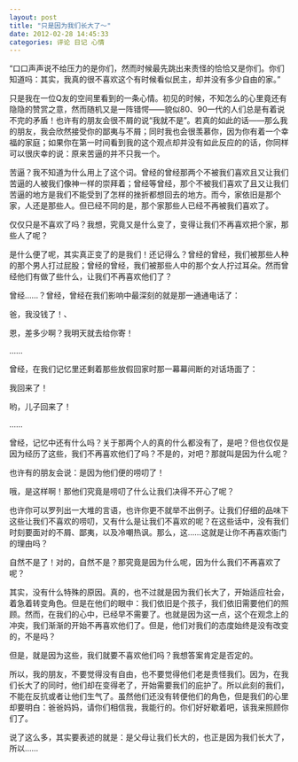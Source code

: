 ```yaml
---
layout: post 
title: "只是因为我们长大了～"
date: 2012-02-28 14:45:33
categories: 评论 日记 心情
---
```


“口口声声说不给压力的是你们，然而时候最先跳出来责怪的恰恰又是你们。你们知道吗：其实，我真的很不喜欢这个有时候看似民主，却并没有多少自由的家。”

只是我在一位Q友的空间里看到的一条心情。初见的时候，不知怎么的心里竟还有隐隐的赞赏之意，然而随机又是一阵错愕——貌似80、90一代的人们总是有着说不完的矛盾！也许有的朋友会很不屑的说“我就不是”。若真的如此的话——那么我的朋友，我会欣然接受你的鄙夷与不屑；同时我也会很羡慕你，因为你有着一个幸福的家庭；如果你在第一时间看到我的这个观点却并没有如此反应的的话，你同样可以很庆幸的说：原来苦逼的并不只我一个。

苦逼？我不知道为什么用上了这个词。曾经的曾经那两个不被我们喜欢且又让我们苦逼的人被我们像神一样的崇拜着；曾经等曾经，那个不被我们喜欢了且又让我们苦逼的地方是我们不能受到了怎样的挫折都想回去的地方。而今，家依旧是那个家，人还是那些人。但已经不同的是，那个家那些人已经不再被我们喜欢了。

仅仅只是不喜欢了吗？我想，究竟又是什么变了，变得让我们不再喜欢把个家，那些人了呢？

是什么便了呢，其实真正变了的是我们！还记得么？曾经的曾经，我们被那些人种的那个男人打过屁股；曾经的曾经，我们被那些人中的那个女人拧过耳朵。然而曾经他们有做了些什么，让我们不再喜欢他们了？

曾经……？曾经，曾经在我们影响中最深刻的就是那一通通电话了：

爸，我没钱了！、

恩，差多少啊？我明天就去给你寄！

……

曾经，在我们记忆里还剩着那些放假回家时那一幕幕间断的对话场面了：

我回来了！

哟，儿子回来了！

……

曾经，记忆中还有什么吗？关于那两个人的真的什么都没有了，是吧？但也仅仅是因为经历了这些，我们不再喜欢他们了吗？不是的，对吧？那就叫是因为什么呢？

也许有的朋友会说：是因为他们便的唠叨了！

哦，是这样啊！那他们究竟是唠叨了什么让我们决得不开心了呢？

也许你可以罗列出一大堆的言语，也许你更不就举不出例子。让我们仔细的品味下这些让我们不喜欢的唠叨，又有什么是让我们不喜欢的呢？在这些话中，没有我们时刻要面对的不屑、鄙夷，以及冷嘲热讽。那么，这……这就是让你不再喜欢衙门的理由吗？

自然不是了！对的，自然不是？那究竟是因为什么呢，因为什么我们不再喜欢了呢？

其实，没有什么特殊的原因。真的，也不过就是因为我们长大了，开始适应社会，着急着转变角色。但是在他们的眼中：我们依旧是个孩子，我们依旧需要他们的照顾。然而，在我们的心中，已经早不需要了。也就是因为这一点，这个在观念上的冲突，我们渐渐的开始不再喜欢他们了。但是，他们对我们的态度始终是没有改变的，不是吗？

但是，就是因为这些，我们就要不喜欢他们吗？我想答案肯定是否定的。

所以，我的朋友，不要觉得没有自由，也不要觉得他们老是责怪我们。因为，在我们长大了的同时，他们却在变得老了，开始需要我们的庇护了。所以此刻的我们，不能在反抗或者让他们生气了。虽然他们还没有转便他们的角色，但是我们的心里却要明白：爸爸妈妈，请你们相信我，我能行的。你们好好歇着吧，该我来照顾你们了。

说了这么多，其实要表述的就是：是父母让我们长大的，也正是因为我们长大了，所以……